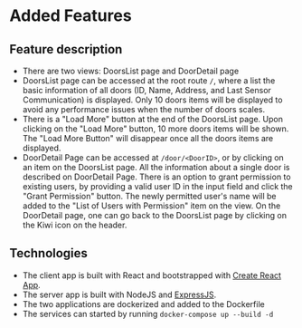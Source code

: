 # Added Features
## Feature description
* There are two views: DoorsList page and DoorDetail page
* DoorsList page can be accessed at the root route `/`, where a list the basic information of all doors (ID, Name, Address, and Last Sensor Communication) is displayed. Only 10 doors items will be displayed to avoid any performance issues when the number of doors scales.
* There is a "Load More" button at the end of the DoorsList page. Upon clicking on the "Load More" button, 10 more doors items will be shown. The "Load More Button" will disappear once all the doors items are displayed.
* DoorDetail Page can be accessed at `/door/<DoorID>`, or by clicking on an item on the DoorsList page. All the information about a single door is described on DoorDetail Page. There is an option to grant permission to existing users, by providing a valid user ID in the input field and click the "Grant Permission" button. The newly permitted user's name will be added to the "List of Users with Permission" item on the view. On the DoorDetail page, one can go back to the DoorsList page by clicking on the Kiwi icon on the header.

## Technologies
* The client app is built with React and bootstrapped with [Create React App](https://github.com/facebook/create-react-app). 
* The server app is built with NodeJS and [ExpressJS](https://expressjs.com). 
* The two applications are dockerized and added to the Dockerfile
* The services can started by running `docker-compose up --build -d`

